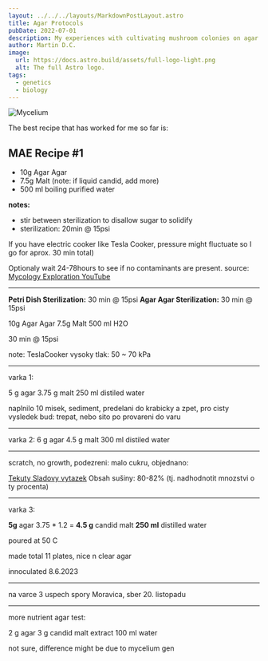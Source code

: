 ```yaml
---
layout: ../../../layouts/MarkdownPostLayout.astro
title: Agar Protocols
pubDate: 2022-07-01
description: My experiences with cultivating mushroom colonies on agar plates, sterilizing & petri dishes.
author: Martin D.C.
image:
  url: https://docs.astro.build/assets/full-logo-light.png
  alt: The full Astro logo.
tags:
  - genetics
  - biology
---
```

![Mycelium](micro04.jpg)

The best recipe that has worked for me so far is: 
## MAE Recipe #1
- 10g Agar Agar
- 7.5g Malt (note: if liquid candid, add more)
- 500 ml boiling purified water

**notes:** 
- stir between sterilization to disallow sugar to solidify
- sterilization: 20min @ 15psi 

If you have electric cooker like Tesla Cooker, pressure might fluctuate so I go for aprox. 30 min total)

Optionaly wait 24-78hours to see if no contaminants are present.
source: [Mycology Exploration YouTube](https://youtu.be/r_mLv6GsqAQ)

---

**Petri Dish Sterilization:** 30 min @ 15psi 
**Agar Agar Sterilization:** 30 min @ 15psi


10g Agar Agar
7.5g Malt 
500 ml H2O

30 min @ 15psi


note: TeslaCooker vysoky tlak: 50 ~ 70 kPa


___
varka 1: 

5 g agar
3.75 g malt
250 ml distiled water

naplnilo 10 misek, sediment, predelani do krabicky a zpet, pro cisty vysledek bud: trepat, nebo sito po provareni do varu

---

varka 2:
6 g agar
4.5 g malt
300 ml distiled water

---
scratch, no growth, podezreni: malo cukru, objednano:

[Tekuty Sladovy vytazek](https://www.pivoteka.cz/sladovy-vytazek-svetly-1-7-kg-kanditni-8300901?gad=1&gclid=Cj0KCQjw7PCjBhDwARIsANo7Cgla_L16PxNY1rvTJ6xLgNPbNwnphIbUPRfv7IDlLQjK5KN8CtwXhjMaAmcGEALw_wcB) Obsah sušiny: 80-82%  (tj. nadhodnotit mnozstvi o ty procenta)

---

varka 3:

**5g** agar
3.75 * 1.2 = **4.5 g** candid malt
**250 ml** distilled water

poured at 50 C

made total 11 plates, nice n clear agar

innoculated 8.6.2023

---

na varce 3 uspech spory Moravica, sber 20. listopadu

---
more nutrient agar test:

2 g agar
3 g candid malt extract 
100 ml water

not sure, difference might be due to mycelium gen